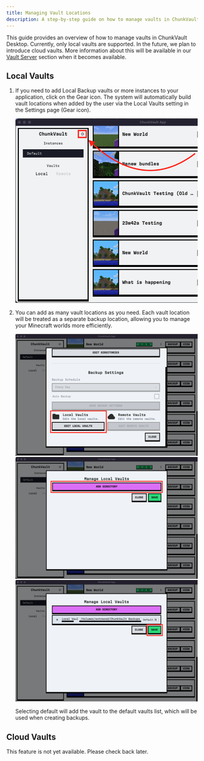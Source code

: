 ```yaml
---
title: Managing Vault Locations
description: A step-by-step guide on how to manage vaults in ChunkVault Desktop.
---
```


This guide provides an overview of how to manage vaults in ChunkVault Desktop. Currently, only local vaults are supported. In the future, we plan to introduce cloud vaults. More information about this will be available in our [Vault Server](/vault/) section when it becomes available.


## Local Vaults

1. If you need to add Local Backup vaults or more instances to your application, click on the Gear icon. The system will automatically build vault locations when added by the user via the Local Vaults setting in the Settings page (Gear icon). 

    ![Gear Icon](../../../assets/chunkvault-gear-screenshot.png)

2. You can add as many vault locations as you need. Each vault location will be treated as a separate backup location, allowing you to manage your Minecraft worlds more efficiently.

    ![Manage Local Vaults](../../../assets/chunkvault-manage-local-vaults-screenshot.png)
    ![Add Vault](../../../assets/chunkvault-add-vault-screenshot.png)
    ![Manage Vault](../../../assets/chunkvault-edit-vault-screenshot.png)

    Selecting default will add the vault to the default vaults list, which will be used when creating backups.

<!-- 3. For a step-by-step guide on how to add vault locations, watch the following video:

    [![Add Vault Video](/docs/images/video-thumbnail.png)](https://www.youtube.com/watch?v=dQw4w9WgXcQ) -->


## Cloud Vaults

This feature is not yet available. Please check back later.